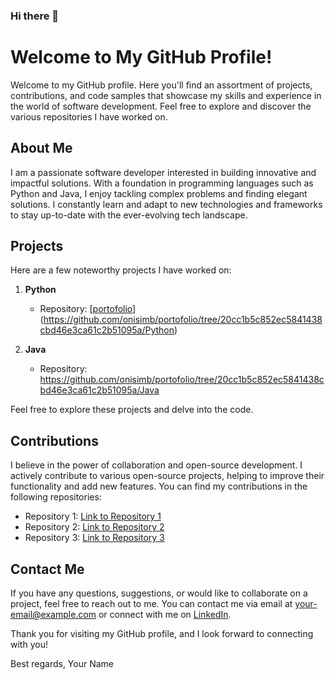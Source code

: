 ### Hi there 👋

<!--
**onisimb/onisimb** is a ✨ _special_ ✨ repository because its `README.md` (this file) appears on your GitHub profile.

Here are some ideas to get you started:

- 🔭 I’m currently working on ...
- 🌱 I’m currently learning ...
- 👯 I’m looking to collaborate on ...
- 🤔 I’m looking for help with ...
- 💬 Ask me about ...
- 📫 How to reach me: ...
- 😄 Pronouns: ...
- ⚡ Fun fact: ...
-->
# Welcome to My GitHub Profile!

Welcome to my GitHub profile. Here you'll find an assortment of projects, contributions, and code samples that showcase my skills and experience in the world of software development. Feel free to explore and discover the various repositories I have worked on.

## About Me

I am a passionate software developer interested in building innovative and impactful solutions. With a foundation in programming languages such as Python and Java, I enjoy tackling complex problems and finding elegant solutions. I constantly learn and adapt to new technologies and frameworks to stay up-to-date with the ever-evolving tech landscape.

## Projects

Here are a few noteworthy projects I have worked on:

1. **Python** 
   - Repository: [[portofolio](#https://github.com/onisimb/portofolio/tree/20cc1b5c852ec5841438cbd46e3ca61c2b51095a/Python)](https://github.com/onisimb/portofolio/tree/20cc1b5c852ec5841438cbd46e3ca61c2b51095a/Python)
   
2. **Java** 
   - Repository: https://github.com/onisimb/portofolio/tree/20cc1b5c852ec5841438cbd46e3ca61c2b51095a/Java

Feel free to explore these projects and delve into the code.

## Contributions

I believe in the power of collaboration and open-source development. I actively contribute to various open-source projects, helping to improve their functionality and add new features. You can find my contributions in the following repositories:

- Repository 1: [Link to Repository 1](link-to-repo)
- Repository 2: [Link to Repository 2](link-to-repo)
- Repository 3: [Link to Repository 3](link-to-repo)

## Contact Me

If you have any questions, suggestions, or would like to collaborate on a project, feel free to reach out to me. You can contact me via email at [your-email@example.com](mailto:your-email@example.com) or connect with me on [LinkedIn](https://www.linkedin.com/in/your-linkedin-profile).

Thank you for visiting my GitHub profile, and I look forward to connecting with you!

Best regards,
Your Name
